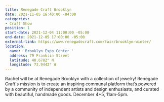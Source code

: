 ```yaml
---
title: Renegade Craft Brooklyn
date: 2021-11-05 16:40:00 -04:00
categories:
- Craft Show
position: 1
start-date: 2021-12-04 11:00:00 -05:00
end-date: 2021-12-05 17:00:00 -05:00
external-link: https://www.renegadecraft.com/fair/brooklyn-winter/
location:
  name: 'Brooklyn Expo Center '
  address: 79 Franklin Street
  latitude: 40.6782° N
  longitude: 73.9442° W
---
```


Rachel will be at Renegade Brooklyn with a collection of jewelry! Renegade Craft's mission is to create an inspiring communal platform that’s powered by a community of independent artists and design enthusiasts, and curated with beautiful, handmade goods. December 4+5, 11am-5pm. 